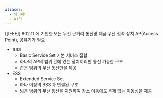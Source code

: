 ```yaml
---
aliases:
  - 와이파이
  - WiFi
---
```

[[IEEE]] 802.11 에 기반한 모든 무선 근거리 통신망 제품
무선 접속 장치 AP(Access Point), 공유기가 필요

- BSS
	- Basic Service Set 기본 서비스 집합
	- 하나의 AP의 범위 안에 있는 장치끼리만 통신 가능한 구조
	- 좁은 범위의 무선 통신만을 제공
- ESS
	- Extended Service Set
	- 하나 이상의 BSS 가 연결된 구조
	- 넓은 범위의 무선 통신을 지원하여 장소 이동에도 문제 없는 이동성을 제공
